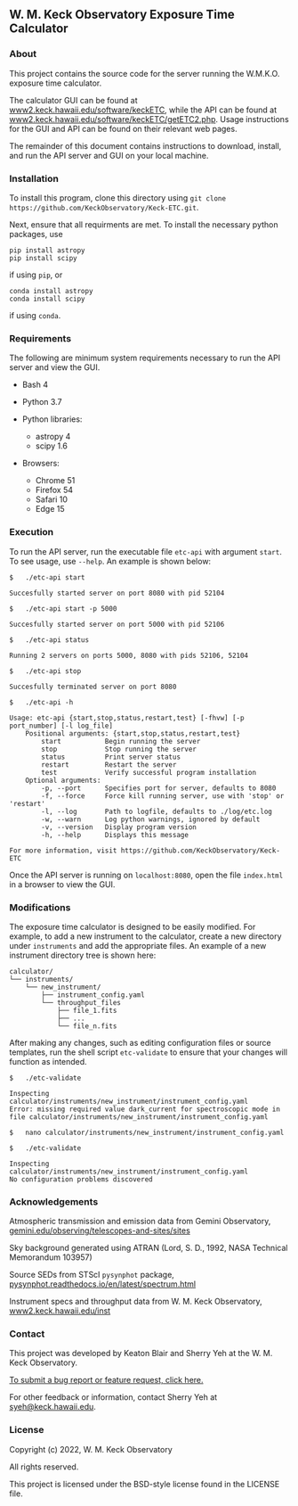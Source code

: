 ## W. M. Keck Observatory Exposure Time Calculator

### About

This project contains the source code for the server running the W.M.K.O. exposure time calculator.

The calculator GUI can be found at [www2.keck.hawaii.edu/software/keckETC](https://www2.keck.hawaii.edu/software/keckETC/), while the API can be found at [www2.keck.hawaii.edu/software/keckETC/getETC2.php](https://www2.keck.hawaii.edu/software/keckETC/getETC2.php). Usage instructions for the GUI and API can be found on their relevant web pages.

The remainder of this document contains instructions to download, install, and run the API server and GUI on your local machine.

### Installation

To install this program, clone this directory using `git clone https://github.com/KeckObservatory/Keck-ETC.git`.

Next, ensure that all requirments are met. To install the necessary python packages, use
```
pip install astropy
pip install scipy
```
if using `pip`, or
```
conda install astropy
conda install scipy
```
if using `conda`.

### Requirements

The following are minimum system requirements necessary to run the API server and view the GUI.

- Bash 4
- Python 3.7

- Python libraries:
    - astropy 4
    - scipy 1.6

- Browsers:
    - Chrome 51
    - Firefox 54
    - Safari 10
    - Edge 15

### Execution

To run the API server, run the executable file `etc-api` with argument `start`. To see usage, use `--help`. An example is shown below:

```
$   ./etc-api start

Succesfully started server on port 8080 with pid 52104

$   ./etc-api start -p 5000

Succesfully started server on port 5000 with pid 52106

$   ./etc-api status

Running 2 servers on ports 5000, 8080 with pids 52106, 52104

$   ./etc-api stop

Succesfully terminated server on port 8080

$   ./etc-api -h

Usage: etc-api {start,stop,status,restart,test} [-fhvw] [-p port_number] [-l log_file]
    Positional arguments: {start,stop,status,restart,test}
        start           Begin running the server
        stop            Stop running the server
        status          Print server status
        restart         Restart the server
        test            Verify successful program installation
    Optional arguments:
        -p, --port      Specifies port for server, defaults to 8080
        -f, --force     Force kill running server, use with 'stop' or 'restart'
        -l, --log       Path to logfile, defaults to ./log/etc.log
        -w, --warn      Log python warnings, ignored by default
        -v, --version   Display program version
        -h, --help      Displays this message
        
For more information, visit https://github.com/KeckObservatory/Keck-ETC
```

Once the API server is running on `localhost:8080`, open the file `index.html` in a browser to view the GUI.

### Modifications

The exposure time calculator is designed to be easily modified. For example, to add a new instrument to the calculator, create a new directory under `instruments` and add the appropriate files. An example of a new instrument directory tree is shown here:

```
calculator/
└── instruments/
    └── new_instrument/
        ├── instrument_config.yaml
        └── throughput_files
            ├── file_1.fits
            ├── ...
            └── file_n.fits
```

After making any changes, such as editing configuration files or source templates, run the shell script `etc-validate` to ensure that your changes will function as intended.

```
$   ./etc-validate

Inspecting calculator/instruments/new_instrument/instrument_config.yaml
Error: missing required value dark_current for spectroscopic mode in file calculator/instruments/new_instrument/instrument_config.yaml

$   nano calculator/instruments/new_instrument/instrument_config.yaml

$   ./etc-validate

Inspecting calculator/instruments/new_instrument/instrument_config.yaml
No configuration problems discovered
```

### Acknowledgements

Atmospheric transmission and emission data from Gemini Observatory, [gemini.edu/observing/telescopes-and-sites/sites](https://www.gemini.edu/observing/telescopes-and-sites/sites)

Sky background generated using ATRAN (Lord, S. D., 1992, NASA Technical Memorandum 103957)

Source SEDs from STScI `pysynphot` package, [pysynphot.readthedocs.io/en/latest/spectrum.html](https://pysynphot.readthedocs.io/en/latest/spectrum.html)

Instrument specs and throughput data from W. M. Keck Observatory, [www2.keck.hawaii.edu/inst](https://www2.keck.hawaii.edu/inst)

### Contact

This project was developed by Keaton Blair and Sherry Yeh at the W. M. Keck Observatory.

[To submit a bug report or feature request, click here.](https://github.com/KeckObservatory/Keck-ETC/issues/new/choose)

For other feedback or information, contact Sherry Yeh at [syeh@keck.hawaii.edu](mailto:syeh@keck.hawaii.edu).

### License

Copyright (c) 2022, W. M. Keck Observatory

All rights reserved.

This project is licensed under the BSD-style license found in the LICENSE file.